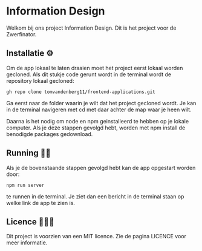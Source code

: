 # Information Design

Welkom bij ons project Information Design. 
Dit is het project voor de Zwerfinator.

## Installatie ⚙️

Om de app lokaal te laten draaien moet het project eerst lokaal worden gecloned. Als dit stukje code gerunt wordt in de terminal wordt de repository lokaal gecloned:

`gh repo clone tomvandenberg11/frontend-applications.git`

Ga eerst naar de folder waarin je wilt dat het project gecloned wordt. Je kan in de terminal navigeren met cd met daar achter de map waar je heen wilt.

Daarna is het nodig om node en npm geinstalleerd te hebben op je lokale computer. Als je deze stappen gevolgd hebt, worden met npm install de benodigde packages gedownload.

## Running 🏃🏻

Als je de bovenstaande stappen gevolgd hebt kan de app opgestart worden door:

`npm run server`

te runnen in de terminal. Je ziet dan een bericht in de terminal staan op welke link de app te zien is.


## Licence 👨🏻‍⚖️

Dit project is voorzien van een MIT licence. Zie de pagina LICENCE voor meer informatie.


